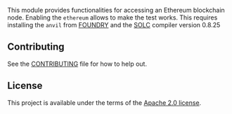 <!-- cargo-rdme start -->

This module provides functionalities for accessing an Ethereum blockchain node.
Enabling the `ethereum` allows to make the test works. This requires installing
the `anvil` from [FOUNDRY] and the [SOLC] compiler version 0.8.25

[FOUNDRY]: https://book.getfoundry.sh/
[SOLC]: https://soliditylang.org/

<!-- cargo-rdme end -->

## Contributing

See the [CONTRIBUTING](../CONTRIBUTING.md) file for how to help out.

## License

This project is available under the terms of the [Apache 2.0 license](../LICENSE).
